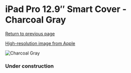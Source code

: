 # iPad Pro 12.9″ Smart Cover - Charcoal Gray

[Return to previous page](/ipad_pro129)

[High-resolution image from Apple](https://store.storeimages.cdn-apple.com/8756/as-images.apple.com/is/MQ0G2?wid=4500&hei=4500&fmt=png)

<div style="width: 384px"><img src="/everyphone/MQ0G2.png" alt="Charcoal Gray"></div>

### Under construction
